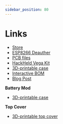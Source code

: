 ```yaml
---
sidebar_position: 80
---
```


# Links

* [Store](https://spacehuhn.store/collections/hackheld)
* [ESP8266 Deauther](https://deauther.com)
* [PCB files](https://github.com/SpacehuhnTech/Hackheld)
* [HackHeld Vega Kit](https://spacehuhn.store/products/hackheld-vega-ii-kit)
* [3D-printable case](https://www.printables.com/model/469147-hackheld-vega-ii-case)
* [Interactive BOM](http://hackheld.spacehuhn.com/ibom.html)
* [Blog Post](https://blog.spacehuhn.com/new-hackhelds)

**Battery Mod**
* [3D-printable case](https://www.printables.com/model/692511-hackheld-vega-ii-battery-mod-case/)

**Top Cover**
* [3D-printable top cover](https://www.printables.com/model/727406-top-cover-for-hackheld-vega-ii)